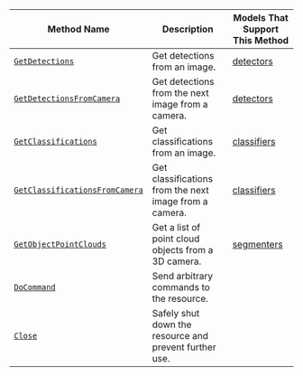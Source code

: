 <!-- prettier-ignore -->
Method Name | Description | Models That Support This Method
----------- | ----------- | -------------------------------
[`GetDetections`](/services/vision/#getdetections) | Get detections from an image. | [detectors](/services/vision/#detections)
[`GetDetectionsFromCamera`](/services/vision/#getdetectionsfromcamera) | Get detections from the next image from a camera. | [detectors](/services/vision/#detections)
[`GetClassifications`](/services/vision/#getclassifications) | Get classifications from an image. | [classifiers](/services/vision/#classifications)
[`GetClassificationsFromCamera`](/services/vision/#getclassificationsfromcamera) | Get classifications from the next image from a camera. | [classifiers](/services/vision/#classifications)
[`GetObjectPointClouds`](/services/vision/#getobjectpointclouds) | Get a list of point cloud objects from a 3D camera. | [segmenters](/services/vision/#segmentations)
[`DoCommand`](/services/vision/#docommand) | Send arbitrary commands to the resource.
[`Close`](/machine/services/motion/#close) | Safely shut down the resource and prevent further use.
